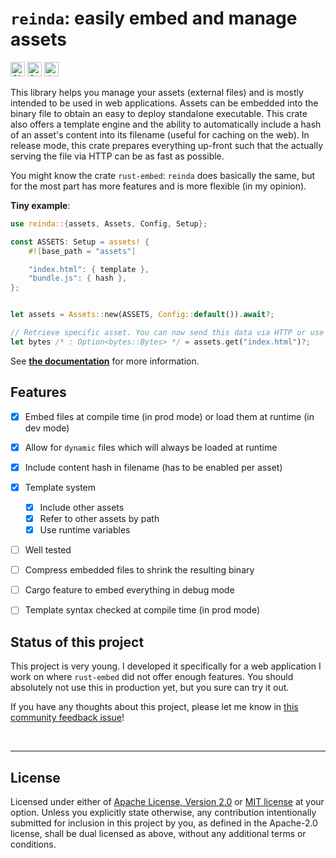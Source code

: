 # `reinda`: easily embed and manage assets

[<img alt="CI status of master" src="https://img.shields.io/github/workflow/status/LukasKalbertodt/reinda/CI/master?label=CI&logo=github&logoColor=white&style=for-the-badge" height="23">](https://github.com/LukasKalbertodt/reinda/actions?query=workflow%3ACI+branch%3Amaster)
[<img alt="Crates.io Version" src="https://img.shields.io/crates/v/reinda?logo=rust&style=for-the-badge" height="23">](https://crates.io/crates/reinda)
[<img alt="docs.rs" src="https://img.shields.io/crates/v/reinda?color=blue&label=docs&style=for-the-badge" height="23">](https://docs.rs/reinda)

This library helps you manage your assets (external files) and is mostly
intended to be used in web applications. Assets can be embedded into the binary
file to obtain an easy to deploy standalone executable. This crate also offers a
template engine and the ability to automatically include a hash of an asset's
content into its filename (useful for caching on the web). In release mode, this
crate prepares everything up-front such that the actually serving the file via
HTTP can be as fast as possible.

You might know the crate `rust-embed`: `reinda` does basically the same, but for
the most part has more features and is more flexible (in my opinion).

**Tiny example**:

```rust
use reinda::{assets, Assets, Config, Setup};

const ASSETS: Setup = assets! {
    #![base_path = "assets"]

    "index.html": { template },
    "bundle.js": { hash },
};


let assets = Assets::new(ASSETS, Config::default()).await?;

// Retrieve specific asset. You can now send this data via HTTP or use it however you like.
let bytes /* : Option<bytes::Bytes> */ = assets.get("index.html")?;
```

See [**the documentation**](https://docs.rs/reinda) for more information.

## Features

- [x] Embed files at compile time (in prod mode) or load them at runtime (in dev mode)
- [x] Allow for `dynamic` files which will always be loaded at runtime
- [x] Include content hash in filename (has to be enabled per asset)
- [x] Template system
  - [x] Include other assets
  - [x] Refer to other assets by path
  - [x] Use runtime variables
- [ ] Well tested
- [ ] Compress embedded files to shrink the resulting binary
- [ ] Cargo feature to embed everything in debug mode
- [ ] Template syntax checked at compile time (in prod mode)


## Status of this project

This project is very young. I developed it specifically for a web application I
work on where `rust-embed` did not offer enough features. You should absolutely
not use this in production yet, but you sure can try it out.

If you have any thoughts about this project, please let me know in [this
community feedback issue](https://github.com/LukasKalbertodt/reinda/issues/10)!


<br />

---

## License

Licensed under either of <a href="LICENSE-APACHE">Apache License, Version
2.0</a> or <a href="LICENSE-MIT">MIT license</a> at your option.
Unless you explicitly state otherwise, any contribution intentionally submitted
for inclusion in this project by you, as defined in the Apache-2.0 license,
shall be dual licensed as above, without any additional terms or conditions.
